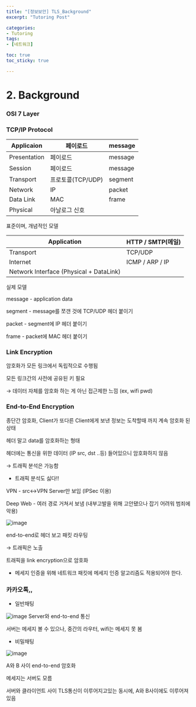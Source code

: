 ```yaml
---
title: "[정보보안] TLS_Background"
excerpt: "Tutoring Post"

categories:
- Tutoring
tags:
- [네트워크]

toc: true
toc_sticky: true

---
```


# 2. Background

### OSI 7 Layer

### TCP/IP Protocol

| Applicaion | 페이로드 | message |
| --- | --- | --- |
| Presentation | 페이로드 | message |
| Session | 페이로드 | message |
| Transport | 프로토콜(TCP/UDP) | segment |
| Network | IP | packet |
| Data Link | MAC | frame |
| Physical | 아날로그 신호 |  |

표준이며, 개념적인 모델

| Application | HTTP / SMTP(메일) |
| --- | --- |
| Transport | TCP/UDP |
| Internet | ICMP / ARP / IP |
| Network Interface (Physical + DataLink) |  |

실제 모델

message - application data

segment - message를 쪼갠 것에 TCP/UDP 헤더 붙이기

packet - segment에 IP 헤더 붙이기

frame - packet에 MAC 헤더 붙이기 

### Link Encryption

암호화가 모든 링크에서 독립적으로 수행됨

모든 링크간의 사전에 공유된 키 필요

→ 데이터 자체를 암호화 하는 게 아닌 접근제한 느낌 (ex, wifi pwd)

### End-to-End Encryption

종단간 암호화, Client가 또다른 Client에게 보낸 정보는 도착할때 까지 계속 암호화 된 상태

헤더 말고 data를 암호화하는 형태

헤더에는 통신을 위한 데이터 (IP src, dst ..등) 들어있으니 암호화하지 않음

→ 트래픽 분석은 가능함

- 트래픽 분석도 싫다!!

VPN - src↔VPN Server만 보임 (IPSec 이용)

Deep Web - 여러 경로 거쳐서 보냄 (내부고발을 위해 고안됐으나 잡기 어려워 범죄에 악용)

![image](https://github.com/ssoxong/ssoxong.github.io/assets/112956015/e1aab1f9-82e8-48a0-bbf2-52a9d3464df6)

end-to-end로 헤더 보고 패킷 라우팅

→ 트래픽은 노출

트래픽을 link encryption으로 암호화

+ 메세지 인증을 위해 네트워크 패킷에 메세지 인증 알고리즘도 적용되어야 한다.

### 카카오톡,,

- 일반채팅

![image](https://github.com/ssoxong/ssoxong.github.io/assets/112956015/81cbb14e-bdb9-4efa-bc6d-4649c764eaff)
Server와 end-to-end 통신

서버는 메세지 볼 수 있으나, 중간의 라우터, wifi는 메세지 못 봄

- 비밀채팅

![image](https://github.com/ssoxong/ssoxong.github.io/assets/112956015/4bcff689-a40a-41df-82ee-4c4267dc4039)

A와 B 사이 end-to-end 암호화

메세지는 서버도 모름

서버와 클라이언트 사이 TLS통신이 이루어지고있는 동시에, A와 B사이에도 이루어져있음

